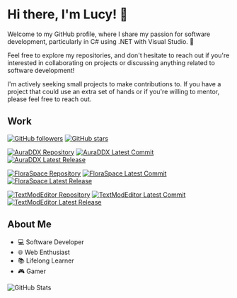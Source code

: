 # Hi there, I'm Lucy! 👋

Welcome to my GitHub profile, where I share my passion for software development, particularly in C# using .NET with Visual Studio. 🚀

Feel free to explore my repositories, and don't hesitate to reach out if you're interested in collaborating on projects or discussing anything related to software development!

I'm actively seeking small projects to make contributions to. If you have a project that could use an extra set of hands or if you're willing to mentor, please feel free to reach out.

## Work
[![GitHub followers](https://img.shields.io/github/followers/HalfDragonLucy?style=social)](https://github.com/HalfDragonLucy?tab=followers)
[![GitHub stars](https://img.shields.io/github/stars/HalfDragonLucy?style=social)](https://github.com/HalfDragonLucy?tab=stars)

[![AuraDDX Repository](https://img.shields.io/badge/AuraDDX-Repository-blue?logo=github)](https://github.com/HalfDragonLucy/AuraDDX)
[![AuraDDX Latest Commit](https://img.shields.io/github/last-commit/HalfDragonLucy/AuraDDX?logo=github)](https://github.com/HalfDragonLucy/AuraDDX)
[![AuraDDX Latest Release](https://img.shields.io/github/v/release/HalfDragonLucy/AuraDDX?label=Latest%20Release&logo=github)](https://github.com/HalfDragonLucy/AuraDDX/releases)

[![FloraSpace Repository](https://img.shields.io/badge/FloraSpace-Repository-blue?logo=github)](https://github.com/HalfDragonLucy/FloraSpace)
[![FloraSpace Latest Commit](https://img.shields.io/github/last-commit/HalfDragonLucy/FloraSpace?logo=github)](https://github.com/HalfDragonLucy/FloraSpace)
[![FloraSpace Latest Release](https://img.shields.io/github/v/release/HalfDragonLucy/FloraSpace?label=Latest%20Release&logo=github)](https://github.com/HalfDragonLucy/FloraSpace/releases)

[![TextModEditor Repository](https://img.shields.io/badge/TextModEditor-Repository-blue?logo=github)](https://github.com/HalfDragonLucy/TextModEditor)
[![TextModEditor Latest Commit](https://img.shields.io/github/last-commit/HalfDragonLucy/TextModEditor?logo=github)](https://github.com/HalfDragonLucy/TextModEditor)
[![TextModEditor Latest Release](https://img.shields.io/github/v/release/HalfDragonLucy/TextModEditor?label=Latest%20Release&logo=github)](https://github.com/HalfDragonLucy/TextModEditor/releases)

## About Me

- 💻 Software Developer
- 🌐 Web Enthusiast
- 📚 Lifelong Learner
- 🎮 Gamer

![GitHub Stats](https://github-readme-stats.vercel.app/api?username=HalfDragonLucy&show_icons=true&theme=dark)
